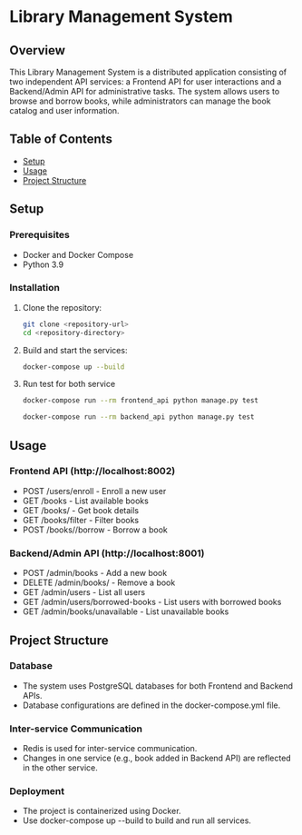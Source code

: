 # Library Management System

## Overview

This Library Management System is a distributed application consisting of two independent API services: a Frontend API for user interactions and a Backend/Admin API for administrative tasks. The system allows users to browse and borrow books, while administrators can manage the book catalog and user information.

## Table of Contents

- [Setup](#setup)
- [Usage](#usage)
- [Project Structure](#project-structure)

## Setup

### Prerequisites

- Docker and Docker Compose
- Python 3.9

### Installation

1. Clone the repository:

   ```bash
   git clone <repository-url>
   cd <repository-directory>

   ```

2. Build and start the services:

   ```bash
   docker-compose up --build

   ```

3. Run test for both service

   ```bash
   docker-compose run --rm frontend_api python manage.py test

   ```

   ```bash
   docker-compose run --rm backend_api python manage.py test

   ```

## Usage

### Frontend API (http://localhost:8002)

- POST /users/enroll - Enroll a new user
- GET /books - List available books
- GET /books/<id> - Get book details
- GET /books/filter - Filter books
- POST /books/<id>/borrow - Borrow a book

### Backend/Admin API (http://localhost:8001)

- POST /admin/books - Add a new book
- DELETE /admin/books/<id> - Remove a book
- GET /admin/users - List all users
- GET /admin/users/borrowed-books - List users with borrowed books
- GET /admin/books/unavailable - List unavailable books

## Project Structure

### Database

- The system uses PostgreSQL databases for both Frontend and Backend APIs.
- Database configurations are defined in the docker-compose.yml file.

### Inter-service Communication

- Redis is used for inter-service communication.
- Changes in one service (e.g., book added in Backend API) are reflected in the other service.

### Deployment

- The project is containerized using Docker.
- Use docker-compose up --build to build and run all services.
